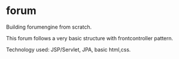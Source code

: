 # forum

Building forumengine from scratch.

This forum follows a very basic structure with frontcontroller pattern.

Technology used: JSP/Servlet, JPA, basic html,css.
